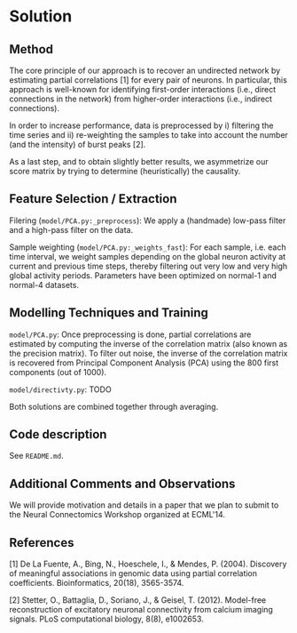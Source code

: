 Solution
========

Method
------

The core principle of our approach is to recover an undirected network by
estimating partial correlations [1] for every pair of neurons. In particular,
this approach is well-known for identifying first-order interactions (i.e.,
direct connections in the network) from higher-order interactions (i.e.,
indirect connections).

In order to increase performance, data is preprocessed by i) filtering the
time series and ii) re-weighting the samples to take into account the number
(and the intensity) of burst peaks [2].

As a last step, and to obtain slightly better results, we asymmetrize our
score matrix by trying to determine (heuristically) the causality.


Feature Selection / Extraction
------------------------------

Filering (`model/PCA.py:_preprocess`): We apply a (handmade) low-pass filter
and a high-pass filter on the data.

Sample weighting (`model/PCA.py:_weights_fast`): For each sample, i.e. each time 
interval, we weight samples depending on the global neuron activity at current and 
previous time steps, thereby filtering out very low and very high 
global activity periods. Parameters have been optimized on normal-1 and 
normal-4 datasets.


Modelling Techniques and Training
---------------------------------

`model/PCA.py`: Once preprocessing is done, partial correlations are estimated 
by computing the inverse of the correlation matrix (also known as the precision 
matrix).  To filter out noise, the inverse of the correlation matrix is recovered
from Principal Component Analysis (PCA) using the 800 first components (out
of 1000). 

`model/directivty.py`: TODO

Both solutions are combined together through averaging. 



Code description
----------------

See `README.md`.


Additional Comments and Observations
------------------------------------

We will provide motivation and details in a paper that we plan to submit 
to the Neural Connectomics Workshop organized at ECML'14.


References
----------

[1] De La Fuente, A., Bing, N., Hoeschele, I., & Mendes, P. (2004). 
    Discovery of meaningful associations in genomic data using partial 
    correlation coefficients. Bioinformatics, 20(18), 3565-3574.

[2] Stetter, O., Battaglia, D., Soriano, J., & Geisel, T. (2012). 
    Model-free reconstruction of excitatory neuronal connectivity from 
    calcium imaging signals. PLoS computational biology, 8(8), e1002653.
